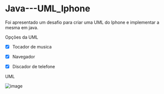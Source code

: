 # Java---UML_Iphone

Foi apresentado um desafio para criar uma UML do Iphone e implementar a mesma em java.

Opções da UML
  - [x] Tocador de musica
  - [x] Navegador
  - [x] Discador de telefone


UML

![image](https://github.com/JonathanPventura/Java---UML_Iphone/assets/23200330/dd64a0ef-1891-4bc0-84b6-1175716eec2a)
 

